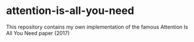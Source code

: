 # attention-is-all-you-need
This repository contains my own implementation of the famous Attention Is All You Need paper (2017)
